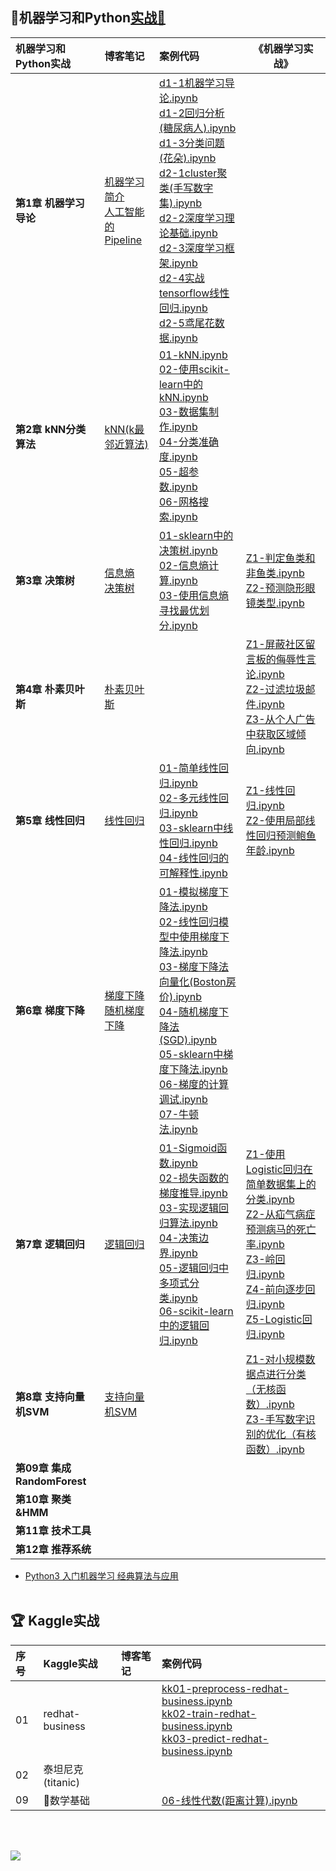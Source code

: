 ## 🍉机器学习和Python[实战🔗](https://github.com/appke/MachineLearning-notebook)

机器学习和Python实战| 博客笔记 | 案例代码 | 《机器学习实战》 
:--|:--|:--|---
**第1章 机器学习导论** | [机器学习简介](https://www.jianshu.com/p/ce5a3bcb8414)<br>[人工智能的Pipeline](https://www.jianshu.com/p/bacae9b3bf17) |[d1-1机器学习导论.ipynb](https://nbviewer.jupyter.org/github/appke/MachineLearning-notebook/blob/master/ch01-导论/d1-1机器学习导论.ipynb)<br/>[d1-2回归分析(糖尿病人).ipynb](https://nbviewer.jupyter.org/github/appke/MachineLearning-notebook/blob/master/ch01-导论/d1-2回归分析(糖尿病人).ipynb)<br/>[d1-3分类问题(花朵).ipynb](https://nbviewer.jupyter.org/github/appke/MachineLearning-notebook/blob/master/ch01-导论/d1-3分类问题(花朵).ipynb)<br/>[d2-1cluster聚类(手写数字集).ipynb](https://nbviewer.jupyter.org/github/appke/MachineLearning-notebook/blob/master/ch01-导论/d2-1cluster聚类(手写数字集).ipynb)<br/>[d2-2深度学习理论基础.ipynb](https://nbviewer.jupyter.org/github/appke/MachineLearning-notebook/blob/master/ch01-导论/d2-2深度学习理论基础.ipynb)<br/>[d2-3深度学习框架.ipynb](https://nbviewer.jupyter.org/github/appke/MachineLearning-notebook/blob/master/ch01-导论/d2-3深度学习框架.ipynb)<br/>[d2-4实战tensorflow线性回归.ipynb](https://nbviewer.jupyter.org/github/appke/MachineLearning-notebook/blob/master/ch01-导论/d2-4实战tensorflow线性回归.ipynb)<br/>[d2-5鸢尾花数据.ipynb](https://nbviewer.jupyter.org/github/appke/MachineLearning-notebook/blob/master/ch01-导论/d2-5鸢尾花数据.ipynb)<br/>|  
**第2章 kNN分类算法** | [kNN(k最邻近算法)](https://www.jianshu.com/p/47f96d73f076) |[01-kNN.ipynb](https://nbviewer.jupyter.org/github/appke/MachineLearning-notebook/blob/master/ch02-KNN/01-kNN.ipynb)<br>[02-使用scikit-learn中的kNN.ipynb](https://nbviewer.jupyter.org/github/appke/MachineLearning-notebook/blob/master/ch02-KNN/02-使用scikit-learn中的kNN.ipynb)<br/>[03-数据集制作.ipynb](https://nbviewer.jupyter.org/github/appke/MachineLearning-notebook/blob/master/ch02-KNN/03-数据集制作.ipynb)<br/>[04-分类准确度.ipynb](https://nbviewer.jupyter.org/github/appke/MachineLearning-notebook/blob/master/ch02-KNN/04-分类准确度.ipynb)<br/>[05-超参数.ipynb](https://nbviewer.jupyter.org/github/appke/MachineLearning-notebook/blob/master/ch02-KNN/05-超参数.ipynb)<br/>[06-网格搜索.ipynb](https://nbviewer.jupyter.org/github/appke/MachineLearning-notebook/blob/master/ch02-KNN/06-网格搜索.ipynb)<br/>|  
**第3章 决策树** | [信息熵](https://www.jianshu.com/p/dba612385077)<br>[决策树]() |[01-sklearn中的决策树.ipynb](https://nbviewer.jupyter.org/github/appke/MachineLearning-notebook/blob/master/ch03-决策树/01-sklearn中的决策树.ipynb)<br/>[02-信息熵计算.ipynb](https://nbviewer.jupyter.org/github/appke/MachineLearning-notebook/blob/master/ch03-决策树/02-信息熵计算.ipynb)<br/>[03-使用信息熵寻找最优划分.ipynb](https://nbviewer.jupyter.org/github/appke/MachineLearning-notebook/blob/master/ch03-决策树/03-使用信息熵寻找最优划分.ipynb)<br/>| [Z1-判定鱼类和非鱼类.ipynb](https://nbviewer.jupyter.org/github/appke/MachineLearning-notebook/blob/master/ch03-决策树/Z1-判定鱼类和非鱼类.ipynb)<br/>[Z2-预测隐形眼镜类型.ipynb](https://nbviewer.jupyter.org/github/appke/MachineLearning-notebook/blob/master/ch03-决策树/Z2-预测隐形眼镜类型.ipynb)<br/> 
**第4章 朴素贝叶斯** | [朴素贝叶斯]() || [Z1-屏蔽社区留言板的侮辱性言论.ipynb](https://github.com/appke/MachineLearning-notebook/blob/master/ch04-朴素贝叶斯/Z1-屏蔽社区留言板的侮辱性言论.ipynb)<br>[Z2-过滤垃圾邮件.ipynb](https://github.com/appke/MachineLearning-notebook/blob/master/ch04-朴素贝叶斯/Z2-过滤垃圾邮件.ipynb)<br/>[Z3-从个人广告中获取区域倾向.ipynb](https://github.com/appke/MachineLearning-notebook/blob/master/ch04-朴素贝叶斯/Z3-从个人广告中获取区域倾向.ipynb)<br/> 
**第5章 线性回归** | [线性回归](https://www.jianshu.com/p/7966614c082b) |[01-简单线性回归.ipynb](https://nbviewer.jupyter.org/github/appke/MachineLearning-notebook/blob/master/ch05-线性回归/01-简单线性回归.ipynb)<br/>[02-多元线性回归.ipynb](https://nbviewer.jupyter.org/github/appke/MachineLearning-notebook/blob/master/ch05-线性回归/02-多元线性回归.ipynb)<br>[03-sklearn中线性回归.ipynb](https://nbviewer.jupyter.org/github/appke/MachineLearning-notebook/blob/master/ch05-线性回归/03-sklearn中线性回归.ipynb)<br/>[04-线性回归的可解释性.ipynb](https://nbviewer.jupyter.org/github/appke/MachineLearning-notebook/blob/master/ch05-线性回归/04-线性回归的可解释性.ipynb)<br/>|[Z1-线性回归.ipynb](https://github.com/appke/MachineLearning-notebook/blob/master/ch05-线性回归/Z1-线性回归.ipynb)<br/>[Z2-使用局部线性回归预测鲍鱼年龄.ipynb](https://github.com/appke/MachineLearning-notebook/blob/master/ch05-线性回归/Z2-使用局部线性回归预测鲍鱼年龄.ipynb)<br/>
**第6章 梯度下降** | [梯度下降](https://www.jianshu.com/p/4eb99aa14355)<br>[随机梯度下降](https://www.jianshu.com/p/8d19ea333a15) |[01-模拟梯度下降法.ipynb](https://nbviewer.jupyter.org/github/appke/MachineLearning-notebook/blob/master/ch06-梯度下降法/01-模拟梯度下降法.ipynb)<br/>[02-线性回归模型中使用梯度下降法.ipynb](https://nbviewer.jupyter.org/github/appke/MachineLearning-notebook/blob/master/ch06-梯度下降法/02-线性回归模型中使用梯度下降法.ipynb)<br/>[03-梯度下降法向量化(Boston房价).ipynb](https://nbviewer.jupyter.org/github/appke/MachineLearning-notebook/blob/master/ch06-梯度下降法/03-梯度下降法向量化(Boston房价).ipynb)<br/>[04-随机梯度下降法(SGD).ipynb](https://nbviewer.jupyter.org/github/appke/MachineLearning-notebook/blob/master/ch06-梯度下降法/04-随机梯度下降法(SGD).ipynb)<br/>[05-sklearn中梯度下降法.ipynb](https://nbviewer.jupyter.org/github/appke/MachineLearning-notebook/blob/master/ch06-梯度下降法/05-sklearn中梯度下降法.ipynb)<br/>[06-梯度的计算调试.ipynb](https://nbviewer.jupyter.org/github/appke/MachineLearning-notebook/blob/master/ch06-梯度下降法/06-梯度的计算调试.ipynb)<br/>[07-牛顿法.ipynb](https://nbviewer.jupyter.org/github/appke/MachineLearning-notebook/blob/master/ch06-梯度下降法/07-牛顿法.ipynb)<br/>|  
**第7章 逻辑回归** | [逻辑回归](https://www.jianshu.com/p/09b7b601046a) |[01-Sigmoid函数.ipynb](https://nbviewer.jupyter.org/github/appke/MachineLearning-notebook/blob/master/ch07-逻辑回归/01-Sigmoid函数.ipynb)<br/>[02-损失函数的梯度推导.ipynb](https://nbviewer.jupyter.org/github/appke/MachineLearning-notebook/blob/master/ch07-逻辑回归/02-损失函数的梯度推导.ipynb)<br/>[03-实现逻辑回归算法.ipynb](https://nbviewer.jupyter.org/github/appke/MachineLearning-notebook/blob/master/ch07-逻辑回归/03-实现逻辑回归算法.ipynb)<br/>[04-决策边界.ipynb](https://nbviewer.jupyter.org/github/appke/MachineLearning-notebook/blob/master/ch07-逻辑回归/04-决策边界.ipynb)<br/>[05-逻辑回归中多项式分类.ipynb](https://nbviewer.jupyter.org/github/appke/MachineLearning-notebook/blob/master/ch07-逻辑回归/05-逻辑回归中多项式分类.ipynb)<br/>[06-scikit-learn中的逻辑回归.ipynb](https://nbviewer.jupyter.org/github/appke/MachineLearning-notebook/blob/master/ch07-逻辑回归/06-scikit-learn中的逻辑回归.ipynb)<br/>| [Z1-使用Logistic回归在简单数据集上的分类.ipynb](https://nbviewer.jupyter.org/github/appke/MachineLearning-notebook/blob/master/ch07-逻辑回归/Z1-使用Logistic回归在简单数据集上的分类.ipynb)<br/>[Z2-从疝气病症预测病马的死亡率.ipynb](https://nbviewer.jupyter.org/github/appke/MachineLearning-notebook/blob/master/ch07-逻辑回归/Z2-从疝气病症预测病马的死亡率.ipynb)<br/>[Z3-岭回归.ipynb](https://nbviewer.jupyter.org/github/appke/MachineLearning-notebook/blob/master/ch07-逻辑回归/Z3-岭回归.ipynb)<br/>[Z4-前向逐步回归.ipynb](https://nbviewer.jupyter.org/github/appke/MachineLearning-notebook/blob/master/ch07-逻辑回归/Z4-前向逐步回归.ipynb)<br/>[Z5-Logistic回归.ipynb](https://nbviewer.jupyter.org/github/appke/MachineLearning-notebook/blob/master/ch07-逻辑回归/Z5-Logistic回归.ipynb)<br/> 
**第8章 支持向量机SVM** | [支持向量机SVM]() || [Z1-对小规模数据点进行分类（无核函数）.ipynb](https://nbviewer.jupyter.org/github/appke/MachineLearning-notebook/blob/master/ch09-支持向量机SVM/Z1-对小规模数据点进行分类（无核函数）.ipynb)<br/>[Z3-手写数字识别的优化（有核函数）.ipynb](https://nbviewer.jupyter.org/github/appke/MachineLearning-notebook/blob/master/ch09-支持向量机SVM/Z3-手写数字识别的优化（有核函数）.ipynb)<br/> 
**第09章 集成RandomForest** |  ||  
**第10章 聚类&HMM** |  ||  
**第11章 技术工具** |  ||  
**第12章 推荐系统** |  ||  

- [Python3 入门机器学习 经典算法与应用](https://github.com/liuyubobobo/Play-with-Machine-Learning-Algorithms.git)<br><br>

## 🏆 Kaggle实战

序号| Kaggle实战 | 博客笔记 | 案例代码 
:--- | :--------- | :------- | :------- 
01 | redhat-business |          | [kk01-preprocess-redhat-business.ipynb](https://nbviewer.jupyter.org/github/appke/MachineLearning-notebook/blob/master/chka-Kaggle实战/kk01-redhat-business/kk01-preprocess-redhat-business.ipynb)<br>[kk02-train-redhat-business.ipynb](https://nbviewer.jupyter.org/github/appke/MachineLearning-notebook/blob/master/chka-Kaggle实战/kk01-redhat-business/kk02-train-redhat-business.ipynb)<br/>[kk03-predict-redhat-business.ipynb](https://nbviewer.jupyter.org/github/appke/MachineLearning-notebook/blob/master/chka-Kaggle实战/kk01-redhat-business/kk03-predict-redhat-business.ipynb)<br/> 
02| 泰坦尼克(titanic) | | 
09|🌟数学基础 ||[06-线性代数(距离计算).ipynb](https://nbviewer.jupyter.org/github/appke/MachineLearning-notebook/blob/master/chkk-数学基础/06-线性代数(距离计算).ipynb)
<br>

<br>

<p align='left'>
<img src='ch01-导论/images/surface-plot.jpg'>
</p>